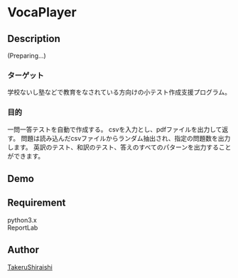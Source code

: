 VocaPlayer
====

## Description

(Preparing...)

### ターゲット  
学校ないし塾などで教育をなされている方向けの小テスト作成支援プログラム。

### 目的  
一問一答テストを自動で作成する。
csvを入力とし、pdfファイルを出力して返す。
問題は読み込んだcsvファイルからランダム抽出され、指定の問題数を出力します。
英訳のテスト、和訳のテスト、答えのすべてのパターンを出力することができます。  

## Demo

## Requirement
python3.x  
ReportLab

## Author

[TakeruShiraishi](https://github.com/TakeruShiraishi)
